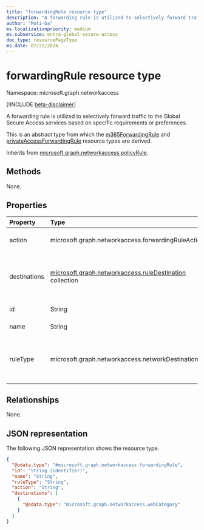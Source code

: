 ```yaml
---
title: "forwardingRule resource type"
description: "A forwarding rule is utilized to selectively forward traffic to the Global Secure Access services based on specific requirements or preferences."
author: "Moti-ba"
ms.localizationpriority: medium
ms.subservice: entra-global-secure-access
doc_type: resourcePageType
ms.date: 07/22/2024
---
```


# forwardingRule resource type

Namespace: microsoft.graph.networkaccess

[!INCLUDE [beta-disclaimer](../../includes/beta-disclaimer.md)]

A forwarding rule is utilized to selectively forward traffic to the Global Secure Access services based on specific requirements or preferences.

This is an abstract type from which the [m365ForwardingRule](networkaccess-m365forwardingrule.md) and [privateAccessForwardingRule](networkaccess-privateaccessforwardingrule.md) resource types are derived.

Inherits from [microsoft.graph.networkaccess.policyRule](../resources/networkaccess-policyrule.md).

## Methods
None.

## Properties
|Property|Type|Description|
|:---|:---|:---|
|action|microsoft.graph.networkaccess.forwardingRuleAction|The action to apply to traffic. The possible values are: `bypass`, `forward`, `unknownFutureValue`.|
|destinations|[microsoft.graph.networkaccess.ruleDestination](../resources/networkaccess-ruledestination.md) collection|Destinations maintain a list of potential destinations and destination types that the user may access within the context of a network filtering policy. This includes IP addresses and fully qualified domain names (FQDNs)/URLs.|
|id|String|Identifier. Inherited from [microsoft.graph.entity](../resources/entity.md).|
|name|String|Name. Inherited from [microsoft.graph.networkaccess.policyRule](../resources/networkaccess-policyrule.md).|
|ruleType|microsoft.graph.networkaccess.networkDestinationType|The network destination type used by a URL filtering policy is defined, which can include types such as IP (Internet Protocol) or FQDN (Fully Qualified Domain Name). The possible values are: `url`, `fqdn`, `ipAddress`, `ipRange`, `ipSubnet`.|

## Relationships
None.

## JSON representation
The following JSON representation shows the resource type.
<!-- {
  "blockType": "resource",
  "keyProperty": "id",
  "@odata.type": "microsoft.graph.networkaccess.forwardingRule",
  "baseType": "microsoft.graph.networkaccess.policyRule",
  "openType": false
}
-->
``` json
{
  "@odata.type": "#microsoft.graph.networkaccess.forwardingRule",
  "id": "String (identifier)",
  "name": "String",
  "ruleType": "String",
  "action": "String",
  "destinations": [
    {
      "@odata.type": "microsoft.graph.networkaccess.webCategory"
    }
  ]
}
```

